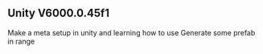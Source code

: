 ## Unity V6000.0.45f1

  Make a meta setup in unity and learning how to use 
  Generate some prefab in range 
